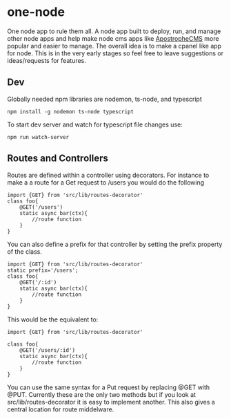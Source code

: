 # one-node
One node app to rule them all.  A node app built to deploy, run, and manage other node apps and help make node cms apps like [ApostropheCMS](https://apostrophecms.org/) more popular and easier to manage.  The overall idea is to make a cpanel like app for node. This is in the very early stages so feel free to leave suggestions or ideas/requests for features.

## Dev
Globally needed npm libraries are nodemon, ts-node, and typescript
````
npm install -g nodemon ts-node typescript
````
To start dev server and watch for typescript file changes use:
````
npm run watch-server
````

## Routes and Controllers
Routes are defined within a controller using decorators. For instance to make a a route for a Get request to /users you would do the following

````
import {GET} from 'src/lib/routes-decorator'
class foo{
    @GET('/users')
    static async bar(ctx){
        //route function
    }
}
```` 
You can also define a prefix for that controller by setting the prefix property of the class.
````
import {GET} from 'src/lib/routes-decorator'
static prefix='/users';
class foo{
    @GET('/:id')
    static async bar(ctx){
        //route function
    }
}
```` 
This would be the equivalent to:

````
import {GET} from 'src/lib/routes-decorator'

class foo{
    @GET('/users/:id')
    static async bar(ctx){
        //route function
    }
}
````

You can use the same syntax for a Put request by replacing @GET with @PUT.  Currently these are the only two methods but if you look at src/lib/routes-decorator it is easy to implement another. This also gives a central location for route middelware.